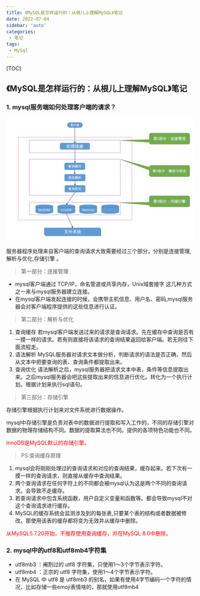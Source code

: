 ```yaml
---
title: 《MySQL是怎样运行的：从根儿上理解MySQL》笔记
date: 2022-07-04
sidebar: 'auto'
categories: 
 - 笔记
tags:
 - MySql
---
```


[TOC]

## 《MySQL是怎样运行的：从根儿上理解MySQL》笔记


### 1. mysql服务端如何处理客户端的请求？

![20220704105831.png](../blog_img/20220704105831.png)

服务器程序处理来自客户端的查询请求大致需要经过三个部分，分别是连接管理,解析与优化,存储引擎 。

> 第一部分：连接管理

* mysql客户端通过 TCP/IP，命名管道或共享内存，Unix域套接字 这几种方式之一来与mysql服务器建立连接。
* 在mysql客户端发起连接的时候，会携带主机信息、用户名、密码,mysql服务器会对客户端程序提供的这些信息进行认证。

> 第二部分：解析与优化

1. 查询缓存
    若mysql客户端发送过来的请求是查询请求。先在缓存中查询是否有一摸一样的请求。若有则直接将该请求的查询结果返回给客户端。若无则往下面流程走。
2. 语法解析
    MySQL服务器对请求文本做分析，判断请求的语法是否正确，然后从文本中把要查询的表、查询条件都提取出来。
3. 查询优化
    语法解析之后，mysql服务器把请求文本中表，条件等信息提取出来。之后mysql服务器会吧这些提取出来的信息进行优化。转化为一个执行计划。根据计划来执行sql语句。

> 第三部分：存储引擎

存储引擎根据执行计划来对文件系统进行数据操作。

mysql中存储引擎是负责对表中的数据进行提取和写入工作的，不同的存储引擎对数据的物理存储结构不同。数据的提取算法也不同。提供的各项特色功能也不同。

<font color="red">InnoDB是MySQL默认的存储引擎。</font>

> PS:查询缓存原理

1. mysql会将刚刚处理过的查询请求和对应的查询结果，缓存起来。若下次有一摸一样的查询请求，则直接从缓存中查询结果。
2. 两个查询请求在任何字符上的不同都会被mysql认为这是两个不同的查询请求。会导致不走缓存。
3. 若查询请求中包含系统函数，用户自定义变量和函数等。都会导致mysql不对这个查询请求进行缓存。
4. MySQL的缓存系统会监测涉及到的每张表,只要某个表的结构或者数据被修改。那使用该表的缓存都将变为无效并从缓存中删除。

<font color="red">从MySQL5.7.20开始，不推荐使用查询缓存，并在MySQL 8.0中删除。</font>


### 2. mysql中的utf8和utf8mb4字符集

* utf8mb3 ：阉割过的 utf8 字符集，只使用1～3个字节表示字符。 
* utf8mb4 ：正宗的 utf8 字符集，使用1～4个字节表示字符。 
* 在 MySQL 中 utf8 是 utf8mb3 的别名，如果有使用4字节编码一个字符的情况，比如存储一些emoji表情啥的，那就使用utf8mb4